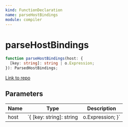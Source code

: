 ```yaml
---
kind: FunctionDeclaration
name: parseHostBindings
module: compiler
---
```


# parseHostBindings

```ts
function parseHostBindings(host: {
  [key: string]: string | o.Expression;
}): ParsedHostBindings;
```

[Link to repo](https://github.com/timdeschryver/angular/blob/master/packages/compiler/src/render3/view/compiler.ts#L821-L873)

## Parameters

| Name | Type                     | Description      |
| ---- | ------------------------ | ---------------- |
| host | `{ [key: string]: string | o.Expression; }` |  |
